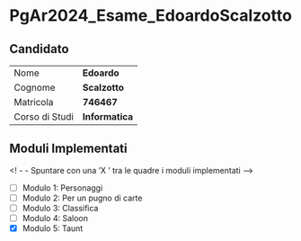 # PgAr2024_Esame_EdoardoScalzotto
## Candidato

| |                 |
| -------------- |-----------------|
| Nome | **Edoardo**     |
| Cognome | **Scalzotto**   |
| Matricola | **746467**      |
| Corso di Studi | **Informatica** |

## Moduli Implementati

<! - - Spuntare con una ’X ’ tra le quadre i moduli implementati -->

- [ ] Modulo 1: Personaggi
- [ ] Modulo 2: Per un pugno di carte
- [ ] Modulo 3: Classifica
- [ ] Modulo 4: Saloon
- [x] Modulo 5: Taunt
